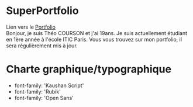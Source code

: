 # SuperPortfolio
Lien vers le [Portfolio](https://theocou.github.io/SuperPortfolioproj/)<br>
Bonjour, je suis Théo COURSON et j'ai 19ans. Je suis actuellement étudiant en 1ère année à l'école ITIC Paris. Vous vous trouvez sur mon portfolio, il sera régulièrement mis à jour.<br>

# Charte graphique/typographique
- font-family: 'Kaushan Script'
- font-family: 'Rubik'
- font-family: 'Open Sans'